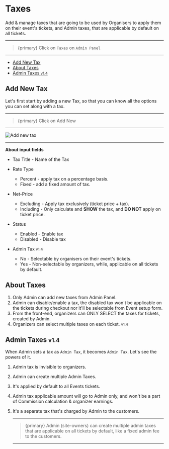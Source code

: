 # Taxes

Add & manage taxes that are going to be used by Organisers to apply them on their event's tickets, and Admin taxes, that are applicable by default on all tickets.

---

>{primary} Click on `Taxes` on `Admin Panel`

---

- [Add New Tax](#add-new-tax)
- [About Taxes](#about-taxes)
- [Admin Taxes <small class="v">v1.4</small>](#admin-taxes)


<a name="add-new-tax"></a>
## Add New Tax

Let's first start by adding a new Tax, so that you can know all the options you can set along with a tax.

---

>{primary} Click on <larecipe-button radius="half" type="success">Add New</larecipe-button>

---

![Add new tax](/images/admin-add-new-tax.webp "Add new tax")

---

**About input fields**

- Tax Title - Name of the Tax

- Rate Type
    * Percent - apply tax on a percentage basis.
    * Fixed - add a fixed amount of tax.

- Net-Price 
    * Excluding - Apply tax exclusively (ticket price + tax).
    * Including - Only calculate and **SHOW** the tax, and **DO NOT** apply on ticket price.

- Status
    * Enabled - Enable tax
    * Disabled - Disable tax

- Admin Tax <small class="v">v1.4</small>
    * No - Selectable by organisers on their event's tickets.
    * Yes - Non-selectable by organizers, while, applicable on all tickets by default.


<a name="about-taxes"></a>
## About Taxes

1. Only Admin can add new taxes from Admin Panel.
2. Admin can disable/enable a tax, the disabled tax won't be applicable on the tickets during checkout nor it'll be selectable from Event setup form.
3. From the front-end, organizers can ONLY SELECT the taxes for tickets, created by Admin.
4. Organizers can select multiple taxes on each ticket. <small class="v">v1.4</small>


<a name="admin-taxes"></a>
## Admin Taxes  <small class="v">v1.4</small>

When Admin sets a tax as `Admin Tax`, it becomes `Admin Tax`. Let's see the powers of it.

1. Admin tax is invisible to organizers. 
3. Admin can create multiple Admin Taxes.
2. It's applied by default to all Events tickets.
4. Admin tax applicable amount will go to Admin only, and won't be a part of Commission calculation & organizer earnings.
5. It's a separate tax that's charged by Admin to the customers.

    ---

    >{primary} Admin (site-owners) can create multiple admin taxes that are applicable on all tickets by default, like a fixed admin fee to the customers. 

    ---
